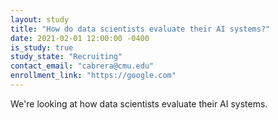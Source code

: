 ```yaml
---
layout: study
title: "How do data scientists evaluate their AI systems?"
date: 2021-02-01 12:00:00 -0400
is_study: true
study_state: "Recruiting"
contact_email: "cabrera@cmu.edu"
enrollment_link: "https://google.com"
---
```


We're looking at how data scientists evaluate their AI systems.
